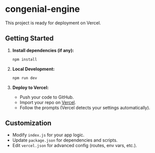 # congenial-engine

This project is ready for deployment on Vercel.

## Getting Started

1. **Install dependencies (if any):**
   ```bash
   npm install
   ```

2. **Local Development:**
   ```bash
   npm run dev
   ```

3. **Deploy to Vercel:**
   - Push your code to GitHub.
   - Import your repo on [Vercel](https://vercel.com/import).
   - Follow the prompts (Vercel detects your settings automatically).

## Customization

- Modify `index.js` for your app logic.
- Update `package.json` for dependencies and scripts.
- Edit `vercel.json` for advanced config (routes, env vars, etc.).
